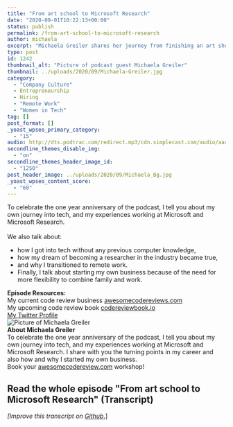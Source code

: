 ```yaml
---
title: "From art school to Microsoft Research"
date: "2020-09-01T10:22:13+00:00"
status: publish
permalink: /from-art-school-to-microsoft-research
author: michaela
excerpt: "Michaela Greiler shares her journey from finishing an art shool to work at Microsoft Research as software engineer."
type: post
id: 1242
thumbnail_alt: "Picture of podcast guest Michaela Greiler"
thumbnail: ../uploads/2020/09/Michaela-Greiler.jpg
category:
  - "Company Culture"
  - Entrepreneurship
  - Hiring
  - "Remote Work"
  - "Women in Tech"
tag: []
post_format: []
_yoast_wpseo_primary_category:
  - "15"
audio: http://dts.podtrac.com/redirect.mp3/cdn.simplecast.com/audio/aaca90/aaca909a-e34f-49ae-a86f-f59e4fa807f0/b4195a43-95e5-481a-8917-e3d0e201ea9c/michaela-ready_tc.mp3
secondline_themes_disable_img:
  - "on"
secondline_themes_header_image_id:
  - "1250"
post_header_image: ../uploads/2020/09/Michaela_Bg.jpg
_yoast_wpseo_content_score:
  - "60"
---
```


<div class="episode-about">
To celebrate the one year anniversary of the podcast, I tell you about my own journey into tech, and my experiences working at Microsoft and Microsoft Research.
<br/> <br/>We also talk about:
<ul>
<li> how I got into tech without any previous computer knowledge,</li>
<li> how my dream of becoming a researcher in the industry became true,</li>
<li> and why I transitioned to remote work.</li>
<li> Finally, I talk about starting my own business because of the need for more flexibility to combine family and work.
</ul>
</div>
<div class=" episode-links">
<b>Episode Resources:</b><br/>
My current code review business <a href="http://awesomecodereviews.com/">awesomecodereviews.com</a><br/>
My upcoming code review book <a href="http://codereviewbook.io/">codereviewbook.io</a><br/>
<a href="https://twitter.com/mgreiler">My Twitter Profile</a><br/>
</div>

<div class="row pt-2 align-items-center">
<div class="col-4 guest-picture">
<img src="../uploads/2020/09/Michaela-Greiler.jpg" alt="Picture of Michaela Greiler"/>
</div>
<div class="col-8 guest-about">
<b>About Michaela Greiler</b><br/>
To celebrate the one year anniversary of the podcast, I tell you about my own journey into tech, and my experiences working at Microsoft and Microsoft Research. I share with you the turning points in my career and also how and why I started my own business.
</div>
</div>

<div class="sponsorship">
Book your <a href="https://www.michaelagreiler.com/workshops">awesomecodereview.com</a> workshop!
</div> 

## Read the whole episode "From art school to Microsoft Research" (Transcript)

_\[Improve this transcript on [Github](https://github.com/mgreiler/se-unlocked/tree/master/Transcripts)_[.](https://github.com/mgreiler/se-unlocked/tree/master/Transcripts)\]
